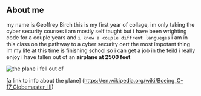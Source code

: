 ## About me

my name is Geoffrey Birch
this is my first year of collage, im only taking the cyber security courses
i am mostly self taught but i have been wrighting code for a couple years and `i know a couple diffrent langueges`
i am in this class on the pathway to a cyber security cert 
the most impotant thing im my life at this time is finishing school so i can get a job in the feild i really enjoy 
i have fallen out of an **airplane at 2500 feet** 


![the plane i fell out of](https://i.ytimg.com/vi/JUnlZhLkORw/maxresdefault.jpg)


[a link to info about the plane] (https://en.wikipedia.org/wiki/Boeing_C-17_Globemaster_III)
